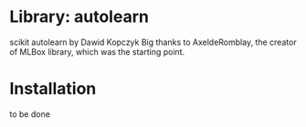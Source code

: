# Library: autolearn
scikit autolearn by Dawid Kopczyk
Big thanks to AxeldeRomblay, the creator of MLBox library, which was the starting point.

# Installation
to be done
